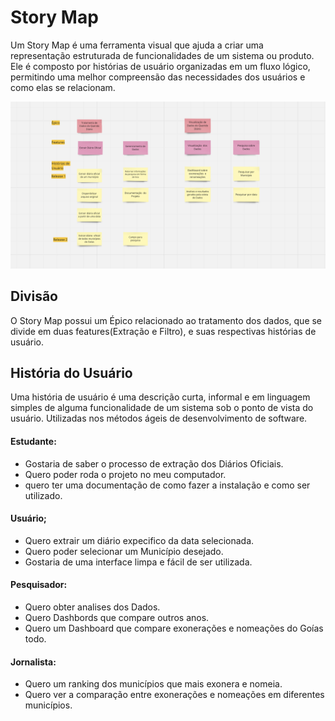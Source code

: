# Story Map

Um  Story Map é uma ferramenta visual que ajuda a criar uma representação estruturada de funcionalidades de um sistema ou produto. Ele é composto por histórias de usuário organizadas em um fluxo lógico, permitindo uma melhor compreensão das necessidades dos usuários e como elas se relacionam.

![Story Map](./Imagens/StoryMap2.png)

## Divisão

O Story Map possui um Épico relacionado ao tratamento dos dados, que se divide em duas features(Extração e Filtro), e suas respectivas histórias de usuário.

## História do Usuário

Uma história de usuário é uma descrição curta, informal e em linguagem simples de alguma funcionalidade de um sistema sob o ponto de vista do usuário. Utilizadas nos métodos ágeis de desenvolvimento de software.

#### Estudante:
- Gostaria de saber o processo de extração dos Diários Oficiais.
- Quero poder roda o projeto no meu computador.
- quero ter uma documentação de como fazer a instalação e como ser utilizado.

#### Usuário;
- Quero extrair um diário expecifico da data selecionada.
- Quero poder selecionar um Município desejado.
- Gostaria de uma interface limpa e fácil de ser utilizada.

#### Pesquisador:
- Quero obter analises dos Dados.
- Quero Dashbords que compare outros anos.
- Quero um Dashboard que compare exonerações e nomeações do Goías todo.

#### Jornalista:
- Quero um ranking dos municípios que mais exonera e nomeia.
- Quero ver a comparação entre exonerações e nomeações em diferentes municípios.
